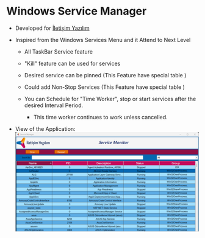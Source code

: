 # Windows Service Manager

- Developed for [İletişim Yazılım](https://www.iletisimyazilim.com/)
- Inspired from the Windows Services Menu and it Attend to Next Level
  - All TaskBar Service feature
 
  - "Kill" feature can be used for services
 
  - Desired service can be pinned (This Feature have special table )

  - Could add Non-Stop Services (This Feature have special table )
   
  - You can Schedule for "Time Worker", stop or start services after the desired Interval Period.
    - This time worker continues to work unless cancelled.
      
- View of the Application:
  ![Simple Design](SimpleDesign.png)
